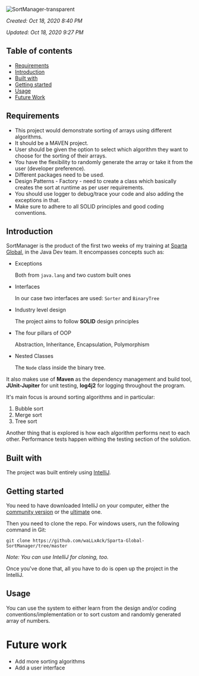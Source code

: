 ![SortManager-transparent](https://user-images.githubusercontent.com/15944458/96385054-3b6b1f80-1189-11eb-9469-35e9bf33a148.png)

*Created: Oct 18, 2020 8:40 PM*

*Updated: Oct 18, 2020 9:27 PM*

## Table of contents

- [Requirements](#requirements)
- [Introduction](#introduction)
- [Built with](#built-with)
- [Getting started](#getting-started)
- [Usage](#usage)
- [Future Work](#future-work)

## Requirements

- This project would demonstrate sorting of arrays using different algorithms.  
- It should be a MAVEN project. 
- User should be given the option to select which algorithm they want to choose for the sorting of their arrays. 
- You have the flexibility to randomly generate the array or take it from the user (developer preference).
- Different packages need to be used.
- Design Patterns - Factory - need to create a class which basically creates the sort at runtime as per user requirements. 
- You should use logger to debug/trace your code and also adding the exceptions in that. 
- Make sure to adhere to all SOLID principles and good coding conventions.

## Introduction

SortManager is the product of the first two weeks of my training at [Sparta Global](https://www.spartaglobal.com/), in the Java Dev team. It encompasses concepts such as:

- Exceptions

    Both from `java.lang` and two custom built ones

- Interfaces

    In our case two interfaces are used: `Sorter` and `BinaryTree`

- Industry level design

    The project aims to follow **SOLID** design principles

- The four pillars of OOP

    Abstraction, Inheritance, Encapsulation, Polymorphism

- Nested Classes

    The `Node` class inside the binary tree.

It also makes use of **Maven** as the dependency management and build tool, **JUnit-Jupiter** for unit testing, **log4j2** for logging throughout the program.

It's main focus is around sorting algorithms and in particular:

1. Bubble sort
2. Merge sort
3. Tree sort

Another thing that is explored is how each algorithm performs next to each other. Performance tests happen withing the testing section of the solution.

## Built with

The project was built entirely using [IntelliJ](https://www.jetbrains.com/idea/). 

## Getting started

You need to have downloaded IntelliJ on your computer, either the [community version](https://www.jetbrains.com/idea/download/download-thanks.html?platform=windows&code=IIC) or the [ultimate](https://www.jetbrains.com/idea/download/download-thanks.html?platform=windows) one.

Then you need to clone the repo. For windows users, run the following command in Git:

`git clone https://github.com/waLLxAck/Sparta-Global-SortManager/tree/master`

*Note: You can use IntelliJ for cloning, too.*

Once you've done that, all you have to do is open up the project in the IntelliJ.

## Usage

You can use the system to either learn from the design and/or coding conventions/implementation or to sort custom and randomly generated array of numbers. 

# Future work

- Add more sorting algorithms
- Add a user interface
